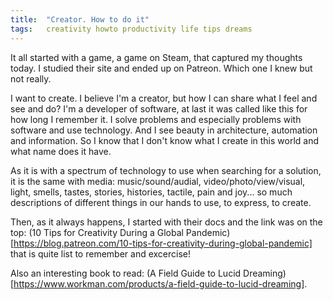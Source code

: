 ```yaml
---
title:  "Creator. How to do it"
tags:   creativity howto productivity life tips dreams
---
```


It all started with a game, a game on Steam, that captured my thoughts today.
I studied their site and ended up on Patreon. Which one I knew but not really.

I want to create. I believe I'm a creator, but how I can share what I feel and see and do? 
I'm a developer of software, at last it was called like this for how long I remember it.
I solve problems and especially problems with software and use technology. And I see beauty
in architecture, automation and information.
So I know that I don't know what I create in this world and what name does it have.

As it is with a spectrum of technology to use when searching for a solution, it is the same
with media: music/sound/audial, video/photo/view/visual, light, smells, tastes, stories, histories,
 tactile, pain and joy... so much descriptions of different things in our hands to use, to express, to create. 

Then, as it always happens, I started with their docs and the link was on the top:
(10 Tips for Creativity During a Global Pandemic)[https://blog.patreon.com/10-tips-for-creativity-during-global-pandemic]
 that is quite list to remember and excercise!

Also an interesting book to read: (A Field Guide to Lucid Dreaming)[https://www.workman.com/products/a-field-guide-to-lucid-dreaming].

